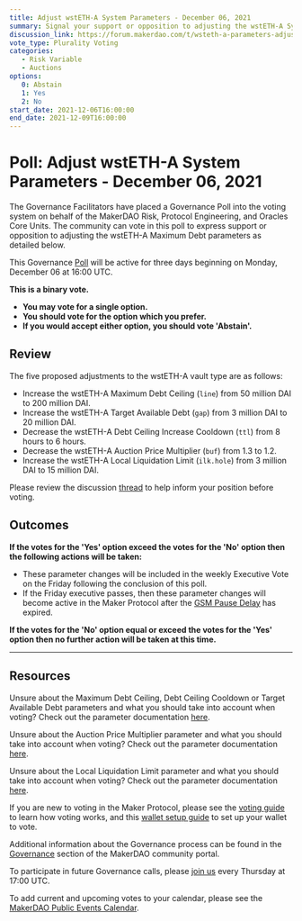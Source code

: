 ```yaml
---
title: Adjust wstETH-A System Parameters - December 06, 2021
summary: Signal your support or opposition to adjusting the wstETH-A System Parameters
discussion_link: https://forum.makerdao.com/t/wsteth-a-parameters-adjustment-dec-1st-2021/11934
vote_type: Plurality Voting
categories:
   - Risk Variable
   - Auctions
options:
   0: Abstain
   1: Yes
   2: No
start_date: 2021-12-06T16:00:00
end_date: 2021-12-09T16:00:00
---
```

# Poll: Adjust wstETH-A System Parameters - December 06, 2021

The Governance Facilitators have placed a Governance Poll into the voting system on behalf of the MakerDAO Risk, Protocol Engineering, and Oracles Core Units. The community can vote in this poll to express support or opposition to adjusting the wstETH-A Maximum Debt parameters as detailed below.

This Governance [Poll](https://community-development.makerdao.com/en/learn/governance/on-chain-gov) will be active for three days beginning on Monday, December 06 at 16:00 UTC.

**This is a binary vote.** 
- **You may vote for a single option.** 
- **You should vote for the option which you prefer.**
- **If you would accept either option, you should vote 'Abstain'.**

## Review

The five proposed adjustments to the wstETH-A vault type are as follows:
* Increase the wstETH-A Maximum Debt Ceiling (`line`) from 50 million DAI to 200 million DAI. 
* Increase the wstETH-A Target Available Debt (`gap`) from 3 million DAI to 20 million DAI.
* Decrease the wstETH-A Debt Ceiling Increase Cooldown (`ttl`) from 8 hours to 6 hours.
* Decrease the wstETH-A Auction Price Multiplier (`buf`) from 1.3 to 1.2.
* Increase the wstETH-A Local Liquidation Limit (`ilk.hole`) from 3 million DAI to 15 million DAI.

Please review the discussion [thread](https://forum.makerdao.com/t/wsteth-a-parameters-adjustment-dec-1st-2021/11934) to help inform your position before voting.

## Outcomes

**If the votes for the 'Yes' option exceed the votes for the 'No' option then the following actions will be taken:**
* These parameter changes will be included in the weekly Executive Vote on the Friday following the conclusion of this poll. 
* If the Friday executive passes, then these parameter changes will become active in the Maker Protocol after the [GSM Pause Delay](https://community-development.makerdao.com/en/learn/governance/param-gsm-pause-delay) has expired.

**If the votes for the 'No' option equal or exceed the votes for the 'Yes' option then no further action will be taken at this time.**

---

## Resources

Unsure about the Maximum Debt Ceiling, Debt Ceiling Cooldown or Target Available Debt parameters and what you should take into account when voting? Check out the parameter documentation [here](https://makerdao.world/en/learn/governance/module-dciam).

Unsure about the Auction Price Multiplier parameter and what you should take into account when voting? Check out the parameter documentation [here](https://makerdao.world/en/learn/governance/param-auction-price-multiplier).

Unsure about the Local Liquidation Limit parameter and what you should take into account when voting? Check out the parameter documentation [here](https://makerdao.world/en/learn/governance/param-local-liquidation-limit).

If you are new to voting in the Maker Protocol, please see the [voting guide](https://community-development.makerdao.com/en/learn/governance/how-voting-works/) to learn how voting works, and this [wallet setup guide](https://community-development.makerdao.com/en/learn/governance/voting-setup/) to set up your wallet to vote.

Additional information about the Governance process can be found in the [Governance](https://community-development.makerdao.com/en/learn/governance) section of the MakerDAO community portal.

To participate in future Governance calls, please [join us](https://github.com/makerdao/community/tree/master/governance/governance-and-risk-meetings) every Thursday at 17:00 UTC.

To add current and upcoming votes to your calendar, please see the [MakerDAO Public Events Calendar](https://calendar.google.com/calendar/embed?src=makerdao.com_3efhm2ghipksegl009ktniomdk%40group.calendar.google.com&ctz=UTC&mode=week&showCalendars=0&showPrint=0).
